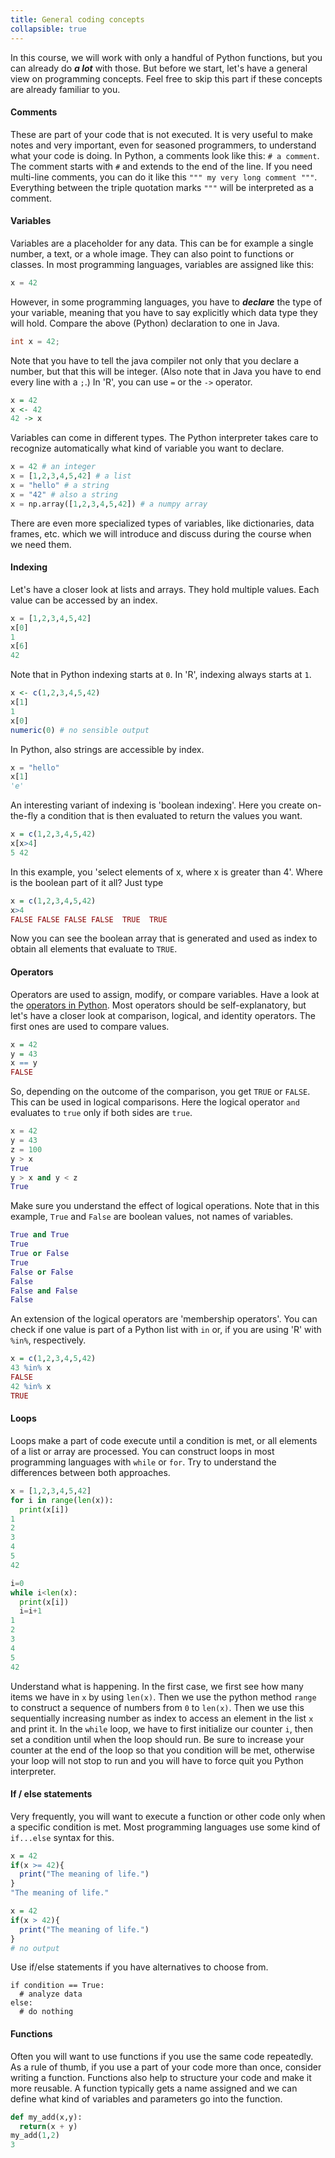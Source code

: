 ```yaml
---
title: General coding concepts
collapsible: true
---
```

In this course, we will work with only a handful of Python functions, but you can already do ***a lot*** with those.
But before we start, let's have a general view on programming concepts. Feel free to skip this part if these concepts are already familiar to you.

#### Comments
These are part of your code that is not executed. It is very useful to make notes and very important, even for seasoned programmers, to understand what your code is doing. In Python, a comments look like this: `# a comment`. The comment starts with `#` and extends to the end of the line. If you need multi-line comments, you can do it like this `""" my very long comment """`. Everything between the triple quotation marks `"""` will be interpreted as a comment.

#### Variables

Variables are a placeholder for any data. This can be for example a single number, a text, or a whole image. They can also point to functions or classes. In most programming languages, variables are assigned like this:
```python
x = 42
```
However, in some programming languages, you have to ***declare*** the type of your variable, meaning that you have to say explicitly which data type they will hold. Compare the above (Python) declaration to one in Java.
```java
int x = 42;
```
Note that you have to tell the java compiler not only that you declare a number, but that this will be integer. (Also note that in Java you have to end every line with a `;`.)
In 'R', you can use `=` or the `->` operator.
```r
x = 42
x <- 42
42 -> x
```
Variables can come in different types. The Python interpreter takes care to recognize automatically what kind of variable you want to declare.
```python
x = 42 # an integer
x = [1,2,3,4,5,42] # a list
x = "hello" # a string
x = "42" # also a string
x = np.array([1,2,3,4,5,42]) # a numpy array
```
There are even more specialized types of variables, like dictionaries, data frames, etc. which we will introduce and discuss during the course when we need them.

#### Indexing

Let's have a closer look at lists and arrays. They hold multiple values. Each value can be accessed by an index.
```python
x = [1,2,3,4,5,42]
x[0]
1
x[6]
42
```
Note that in Python indexing starts at `0`. In 'R', indexing always starts at `1`.
```r
x <- c(1,2,3,4,5,42)
x[1]
1
x[0]
numeric(0) # no sensible output
```
In Python, also strings are accessible by index.
```python
x = "hello"
x[1]
'e'
```
An interesting variant of indexing is 'boolean indexing'. Here you create on-the-fly a condition that is then evaluated to return the values you want.
```r
x = c(1,2,3,4,5,42)
x[x>4]
5 42
```
In this example, you 'select elements of x, where x is greater than 4'. Where is the boolean part of it all? Just type
```r
x = c(1,2,3,4,5,42)
x>4
FALSE FALSE FALSE FALSE  TRUE  TRUE
```
Now you can see the boolean array that is generated and used as index to obtain all elements that evaluate to `TRUE`.

#### Operators

Operators are used to assign, modify, or compare variables. Have a look at the [operators in Python](https://www.w3schools.com/python/python_operators.asp).
Most operators should be self-explanatory, but let's have a closer look at comparison, logical, and identity operators. The first ones are used to compare values.
```r
x = 42
y = 43
x == y
FALSE
```
So, depending on the outcome of the comparison, you get `TRUE` or `FALSE`. This can be used in logical comparisons. Here the logical operator `and` evaluates to `true` only if both sides are `true`.
```python
x = 42
y = 43
z = 100
y > x
True
y > x and y < z
True
```
Make sure you understand the effect of logical operations. Note that in this example, `True` and `False` are boolean values, not names of variables.
```python
True and True
True
True or False
True
False or False
False
False and False
False
```
An extension of the logical operators are 'membership operators'. You can check if one value is part of a Python list with `in` or, if you are using 'R' with `%in%`, respectively.
```r
x = c(1,2,3,4,5,42)
43 %in% x
FALSE
42 %in% x
TRUE
```

#### Loops
Loops make a part of code execute until a condition is met, or all elements of a list or array are processed. You can construct loops in most programming languages with `while` or `for`. Try to understand the differences between both approaches.
```python
x = [1,2,3,4,5,42]
for i in range(len(x)):
  print(x[i])
1
2
3
4
5
42

i=0
while i<len(x):
  print(x[i])
  i=i+1
1
2
3
4
5
42
```
Understand what is happening. In the first case, we first see how many items we have in `x` by using `len(x)`. Then we use the python method `range` to construct a sequence of numbers from `0` to `len(x)`. Then we use this sequentially increasing number as index to access an element in the list `x` and print it. In the `while` loop, we have to first initialize our counter `i`, then set a condition until when the loop should run. Be sure to increase your counter at the end of the loop so that you condition will be met, otherwise your loop will not stop to run and you will have to force quit you Python interpreter.

#### If / else statements

Very frequently, you will want to execute a function or other code only when a specific condition is met. Most programming languages use some kind of `if...else` syntax for this.
```r
x = 42
if(x >= 42){
  print("The meaning of life.")
}
"The meaning of life."

x = 42
if(x > 42){
  print("The meaning of life.")
}
# no output
```
Use if/else statements if you have alternatives to choose from.
```
if condition == True:
  # analyze data
else:
  # do nothing
```

#### Functions

Often you will want to use functions if you use the same code repeatedly. As a rule of thumb, if you use a part of your code more than once, consider writing a function. Functions also help to structure your code and make it more reusable.
A function typically gets a name assigned and we can define what kind of variables and parameters go into the function.
```python
def my_add(x,y):
  return(x + y)
my_add(1,2)
3
```
